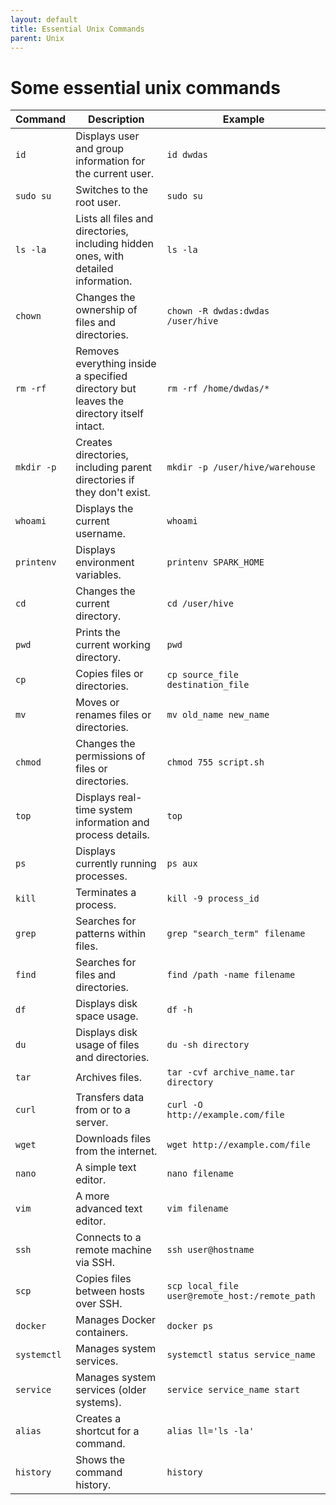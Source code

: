 ```yaml
---
layout: default
title: Essential Unix Commands
parent: Unix
---
```

# Some essential unix commands

| **Command**               | **Description**                                                                                      | **Example**                                      |
|---------------------------|------------------------------------------------------------------------------------------------------|--------------------------------------------------|
| `id`                      | Displays user and group information for the current user.                                            | `id dwdas`                                       |
| `sudo su`                 | Switches to the root user.                                                                           | `sudo su`                                        |
| `ls -la`                  | Lists all files and directories, including hidden ones, with detailed information.                   | `ls -la`                                         |
| `chown`                   | Changes the ownership of files and directories.                                                      | `chown -R dwdas:dwdas /user/hive`                |
| `rm -rf`                  | Removes everything inside a specified directory but leaves the directory itself intact.              | `rm -rf /home/dwdas/*`                           |
| `mkdir -p`                | Creates directories, including parent directories if they don't exist.                               | `mkdir -p /user/hive/warehouse`                  |
| `whoami`                  | Displays the current username.                                                                       | `whoami`                                         |
| `printenv`                | Displays environment variables.                                                                      | `printenv SPARK_HOME`                            |
| `cd`                      | Changes the current directory.                                                                       | `cd /user/hive`                                  |
| `pwd`                     | Prints the current working directory.                                                                | `pwd`                                            |
| `cp`                      | Copies files or directories.                                                                         | `cp source_file destination_file`                |
| `mv`                      | Moves or renames files or directories.                                                               | `mv old_name new_name`                           |
| `chmod`                   | Changes the permissions of files or directories.                                                     | `chmod 755 script.sh`                            |
| `top`                     | Displays real-time system information and process details.                                           | `top`                                            |
| `ps`                      | Displays currently running processes.                                                                | `ps aux`                                         |
| `kill`                    | Terminates a process.                                                                                | `kill -9 process_id`                             |
| `grep`                    | Searches for patterns within files.                                                                  | `grep "search_term" filename`                    |
| `find`                    | Searches for files and directories.                                                                  | `find /path -name filename`                      |
| `df`                      | Displays disk space usage.                                                                           | `df -h`                                          |
| `du`                      | Displays disk usage of files and directories.                                                        | `du -sh directory`                               |
| `tar`                     | Archives files.                                                                                      | `tar -cvf archive_name.tar directory`            |
| `curl`                    | Transfers data from or to a server.                                                                  | `curl -O http://example.com/file`                |
| `wget`                    | Downloads files from the internet.                                                                   | `wget http://example.com/file`                   |
| `nano`                    | A simple text editor.                                                                                | `nano filename`                                  |
| `vim`                     | A more advanced text editor.                                                                         | `vim filename`                                   |
| `ssh`                     | Connects to a remote machine via SSH.                                                                | `ssh user@hostname`                              |
| `scp`                     | Copies files between hosts over SSH.                                                                 | `scp local_file user@remote_host:/remote_path`   |
| `docker`                  | Manages Docker containers.                                                                           | `docker ps`                                      |
| `systemctl`               | Manages system services.                                                                             | `systemctl status service_name`                  |
| `service`                 | Manages system services (older systems).                                                             | `service service_name start`                     |
| `alias`                   | Creates a shortcut for a command.                                                                    | `alias ll='ls -la'`                              |
| `history`                 | Shows the command history.                                                                           | `history`                                        |

